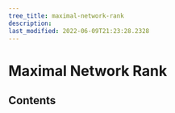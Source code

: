```yaml
---
tree_title: maximal-network-rank
description: 
last_modified: 2022-06-09T21:23:28.2328
---
```


# Maximal Network Rank

## Contents

